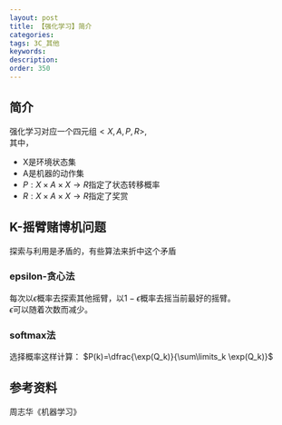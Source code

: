 ```yaml
---
layout: post
title: 【强化学习】简介
categories:
tags: 3C_其他
keywords:
description:
order: 350
---
```


## 简介

强化学习对应一个四元组$<X,A,P,R>$,  
其中，
- X是环境状态集  
- A是机器的动作集
- $P:X\times A\times X \to R$指定了状态转移概率
- $R:X\times A\times X \to R$指定了奖赏

## K-摇臂赌博机问题

探索与利用是矛盾的，有些算法来折中这个矛盾

### epsilon-贪心法
每次以$\epsilon$概率去探索其他摇臂，以$1-\epsilon$概率去摇当前最好的摇臂。  
$\epsilon$可以随着次数而减少。  

### softmax法
选择概率这样计算：
$P(k)=\dfrac{\exp(Q_k)}{\sum\limits_k \exp(Q_k)}$

## 参考资料
周志华《机器学习》
